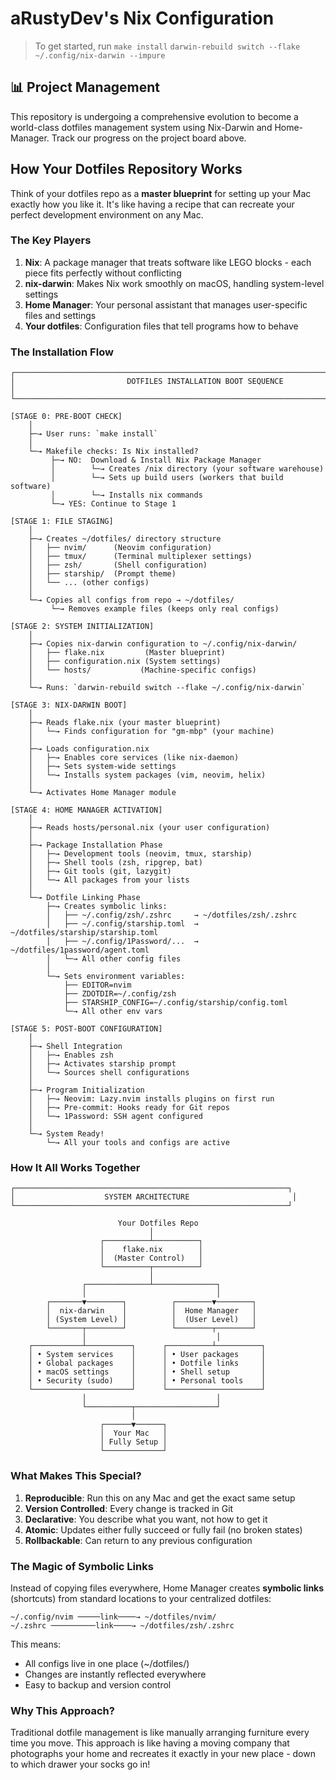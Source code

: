 # aRustyDev's Nix Configuration

> To get started, run
> `make install`
> `darwin-rebuild switch --flake ~/.config/nix-darwin --impure`

## 📊 Project Management


This repository is undergoing a comprehensive evolution to become a world-class dotfiles management system using Nix-Darwin and Home-Manager. Track our progress on the project board above.

## How Your Dotfiles Repository Works

Think of your dotfiles repo as a **master blueprint** for setting up your Mac exactly how you like it. It's like having a recipe that can recreate your perfect development environment on any Mac.

### The Key Players

1. **Nix**: A package manager that treats software like LEGO blocks - each piece fits perfectly without conflicting
2. **nix-darwin**: Makes Nix work smoothly on macOS, handling system-level settings
3. **Home Manager**: Your personal assistant that manages user-specific files and settings
4. **Your dotfiles**: Configuration files that tell programs how to behave

### The Installation Flow

```
┌─────────────────────────────────────────────────────────────────────┐
│                         DOTFILES INSTALLATION BOOT SEQUENCE          │
└─────────────────────────────────────────────────────────────────────┘

[STAGE 0: PRE-BOOT CHECK]
    │
    ├─→ User runs: `make install`
    │
    └─→ Makefile checks: Is Nix installed?
         ├─→ NO:  Download & Install Nix Package Manager
         │        └─→ Creates /nix directory (your software warehouse)
         │        └─→ Sets up build users (workers that build software)
         │        └─→ Installs nix commands
         └─→ YES: Continue to Stage 1

[STAGE 1: FILE STAGING]
    │
    ├─→ Creates ~/dotfiles/ directory structure
    │   ├── nvim/      (Neovim configuration)
    │   ├── tmux/      (Terminal multiplexer settings)
    │   ├── zsh/       (Shell configuration)
    │   ├── starship/  (Prompt theme)
    │   └── ... (other configs)
    │
    └─→ Copies all configs from repo → ~/dotfiles/
         └─→ Removes example files (keeps only real configs)

[STAGE 2: SYSTEM INITIALIZATION]
    │
    ├─→ Copies nix-darwin configuration to ~/.config/nix-darwin/
    │   ├── flake.nix         (Master blueprint)
    │   ├── configuration.nix (System settings)
    │   └── hosts/           (Machine-specific configs)
    │
    └─→ Runs: `darwin-rebuild switch --flake ~/.config/nix-darwin`

[STAGE 3: NIX-DARWIN BOOT]
    │
    ├─→ Reads flake.nix (your master blueprint)
    │   └─→ Finds configuration for "gm-mbp" (your machine)
    │
    ├─→ Loads configuration.nix
    │   ├─→ Enables core services (like nix-daemon)
    │   ├─→ Sets system-wide settings
    │   └─→ Installs system packages (vim, neovim, helix)
    │
    └─→ Activates Home Manager module

[STAGE 4: HOME MANAGER ACTIVATION]
    │
    ├─→ Reads hosts/personal.nix (your user configuration)
    │
    ├─→ Package Installation Phase
    │   ├─→ Development tools (neovim, tmux, starship)
    │   ├─→ Shell tools (zsh, ripgrep, bat)
    │   ├─→ Git tools (git, lazygit)
    │   └─→ All packages from your lists
    │
    └─→ Dotfile Linking Phase
        ├─→ Creates symbolic links:
        │   ├── ~/.config/zsh/.zshrc     → ~/dotfiles/zsh/.zshrc
        │   ├── ~/.config/starship.toml  → ~/dotfiles/starship/starship.toml
        │   ├── ~/.config/1Password/...  → ~/dotfiles/1password/agent.toml
        │   └─→ All other config files
        │
        └─→ Sets environment variables:
            ├── EDITOR=nvim
            ├── ZDOTDIR=~/.config/zsh
            ├── STARSHIP_CONFIG=~/.config/starship/config.toml
            └─→ All other env vars

[STAGE 5: POST-BOOT CONFIGURATION]
    │
    ├─→ Shell Integration
    │   ├─→ Enables zsh
    │   ├─→ Activates starship prompt
    │   └─→ Sources shell configurations
    │
    ├─→ Program Initialization
    │   ├─→ Neovim: Lazy.nvim installs plugins on first run
    │   ├─→ Pre-commit: Hooks ready for Git repos
    │   └─→ 1Password: SSH agent configured
    │
    └─→ System Ready!
        └─→ All your tools and configs are active
```

### How It All Works Together

```
┌─────────────────────────────────────────────────────────────┐
│                    SYSTEM ARCHITECTURE                       │
└─────────────────────────────────────────────────────────────┘

                        Your Dotfiles Repo
                               │
                    ┌──────────┴──────────┐
                    │    flake.nix        │
                    │  (Master Control)   │
                    └──────────┬──────────┘
                               │
                ┌──────────────┴──────────────┐
                │                             │
        ┌───────▼────────┐          ┌────────▼────────┐
        │  nix-darwin    │          │  Home Manager   │
        │ (System Level) │          │  (User Level)   │
        └───────┬────────┘          └────────┬────────┘
                │                             │
    ┌───────────┴──────────┐      ┌──────────┴──────────┐
    │ • System services    │      │ • User packages     │
    │ • Global packages    │      │ • Dotfile links     │
    │ • macOS settings     │      │ • Shell setup       │
    │ • Security (sudo)    │      │ • Personal tools    │
    └──────────────────────┘      └─────────────────────┘
                │                             │
                └──────────┬──────────────────┘
                           │
                    ┌──────▼──────┐
                    │  Your Mac   │
                    │ Fully Setup │
                    └─────────────┘
```

### What Makes This Special?

1. **Reproducible**: Run this on any Mac and get the exact same setup
2. **Version Controlled**: Every change is tracked in Git
3. **Declarative**: You describe what you want, not how to get it
4. **Atomic**: Updates either fully succeed or fully fail (no broken states)
5. **Rollbackable**: Can return to any previous configuration

### The Magic of Symbolic Links

Instead of copying files everywhere, Home Manager creates **symbolic links** (shortcuts) from standard locations to your centralized dotfiles:

```
~/.config/nvim ─────link────→ ~/dotfiles/nvim/
~/.zshrc ──────────link────→ ~/dotfiles/zsh/.zshrc
```

This means:
- All configs live in one place (~/dotfiles/)
- Changes are instantly reflected everywhere
- Easy to backup and version control

### Why This Approach?

Traditional dotfile management is like manually arranging furniture every time you move. This approach is like having a moving company that photographs your home and recreates it exactly in your new place - down to which drawer your socks go in!

